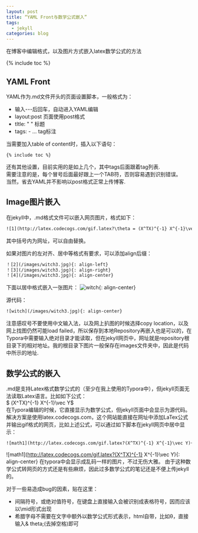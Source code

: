 ```yaml
---
layout: post
title: “YAML Front与数学公式嵌入”
tags:
  - jekyll
categories: blog
---
```


在博客中编辑格式，以及图片方式嵌入latex数学公式的方法

{% include toc %}

## YAML Front

YAML作为.md文件开头的页面设置脚本，一般格式为：
- 输入---后回车，自动进入YAML编辑
- layout:post 页面使用post格式
- tltle: " " 标题
- tags: - ... tag标注

当需要加入table of content时，插入以下语句：
```
{% include toc %}
```

还有其他设置，目前实用的是如上几个，其中tags后面跟着tag列表.  
需要注意的是，每个冒号后面最好跟上一个TAB符，否则容易遇到识别错误。  
当然，省去YAML并不影响以post格式正常上传博客.

## Image图片嵌入
在jekyll中，.md格式文件可以嵌入网页图片，格式如下：
```html
![1](http://latex.codecogs.com/gif.latex?\theta = (X^TX)^{-1} X^{-1}\vec Y)
```
其中括号内为网址，可以自由替换。

如果对图片的左对齐、居中等格式有要求，可以添加align后缀：
```html
！[2](/images/witch3.jpg){: align-left}
！[3](/images/witch3.jpg){: align-right}
！[4](/images/witch3.jpg){: align-center}
```

下面以居中格式嵌入一张图片：
![witch](/images/witch3.jpg){: align-center}

源代码：
```html
![witch](/images/witch3.jpg){: align-center}
```
注意感叹号不要使用中文输入法，以及网上扒图的时候选择copy location，以及网上找图仍然可能load failed，所以保存到本地Repository再嵌入也是可以的，在Typora中需要输入绝对目录才能读取，但在jekyll网页中，网址就是repository根目录下的相对地址。我的根目录下图片一般保存在images文件夹中，因此是代码中所示的地址.



## 数学公式的嵌入

.md是支持Latex格式数学公式的（至少在我上使用的Typora中），但jekyll页面无法读取Latex语言。比如如下公式：  
$ (X^TX)^{-1} X^{-1}\vec Y$  
在Typora编辑的时候，它直接显示为数学公式，但jekyll页面中会显示为源代码。  
解决方案是使用latex.codecogs.com，这个网站能直接在网址中添加LaTex公式并输出gif格式的网页，比如上述公式，可以通过如下脚本在jekyll网页中居中显示：
```html
![math1](http://latex.codecogs.com/gif.latex?(X^TX)^{-1} X^{-1}\vec Y){: align-center}
```
![math1](http://latex.codecogs.com/gif.latex?(X^TX)^{-1} X^{-1}\vec Y){: align-center}
在typora中会显示成乱码一样的图片，不过无伤大雅。
由于这种数学公式转网页的方式还是有些麻烦，因此过多数学公式的笔记还是不便上传jekyll的。

对于一些易造成bug的因素，贴在这里：
- 间隔符号，或绝对值符号，在键盘上直接输入会被识别成表格符号，因而应该以\mid形式出现
- 希腊字母不需要在文字中额外以数学公式形式表示，html自带，比如&theta;，直接输入& theta;(去掉空格)即可